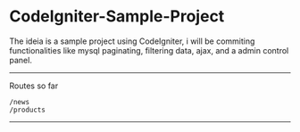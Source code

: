 CodeIgniter-Sample-Project
==========================

The ideia is a sample project using CodeIgniter, i will be commiting functionalities like mysql paginating, filtering data, ajax, and a admin control panel.


------------------------------------------------------------------

Routes so far

```
/news
/products
```

------------------------------------------------------------------
